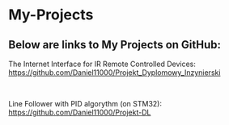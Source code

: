 # My-Projects
## Below are links to My Projects on GitHub:

The Internet Interface for IR Remote Controlled Devices: <br>
https://github.com/Daniel11000/Projekt_Dyplomowy_Inzynierski

<br>

Line Follower with PID algorythm (on STM32): <br>
https://github.com/Daniel11000/Projekt-DL

<br>


